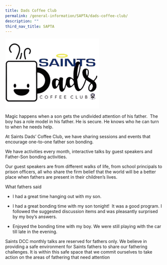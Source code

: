 ```yaml
---
title: Dads Coffee Club
permalink: /general-information/SAPTA/dads-coffee-club/
description: ""
third_nav_title: SAPTA
---
```

<img src="/images/sapta2.png" style="width:60%">

Magic happens when a son gets the undivided attention of his father.  The boy has a role model in his father. He is secure. He knows who he can turn to when he needs help.

At Saints Dads’ Coffee Club, we have sharing sessions and events that encourage one-to-one father son bonding.

We have activities every month, interactive talks by guest speakers and Father-Son bonding activities.

Our guest speakers are from different walks of life, from school principals to prison officers, all who share the firm belief that the world will be a better place when fathers are present in their children’s lives.

What fathers said

*   I had a great time hanging out with my son.  
    
*   I had a great bonding time with my son tonight!  It was a good program. I followed the suggested discussion items and was pleasantly surprised by my boy’s answers.  
    
*   Enjoyed the bonding time with my boy. We were still playing with the car till late in the evening.  
    

Saints DCC monthly talks are reserved for fathers only. We believe in providing a safe environment for Saints fathers to share our fathering challenges. It is within this safe space that we commit ourselves to take action on the areas of fathering that need attention